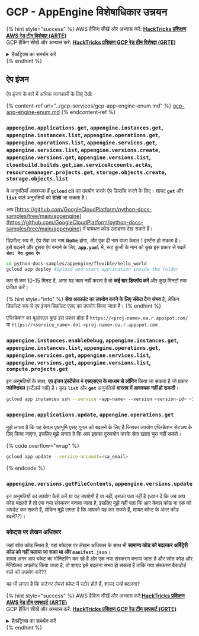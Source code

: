 # GCP - AppEngine विशेषाधिकार उन्नयन

{% hint style="success" %}
AWS हैकिंग सीखें और अभ्यास करें: <img src="/.gitbook/assets/image.png" alt="" data-size="line">[**HackTricks प्रशिक्षण AWS रेड टीम विशेषज्ञ (ARTE)**](https://training.hacktricks.xyz/courses/arte)<img src="/.gitbook/assets/image.png" alt="" data-size="line">\
GCP हैकिंग सीखें और अभ्यास करें: <img src="/.gitbook/assets/image (2).png" alt="" data-size="line">[**HackTricks प्रशिक्षण GCP रेड टीम विशेषज्ञ (GRTE)**<img src="/.gitbook/assets/image (2).png" alt="" data-size="line">](https://training.hacktricks.xyz/courses/grte)

<details>

<summary>हैकट्रिक्स का समर्थन करें</summary>

* [**सदस्यता योजनाएँ**](https://github.com/sponsors/carlospolop) की जाँच करें!
* **शामिल हों** 💬 [**डिस्कॉर्ड समूह**](https://discord.gg/hRep4RUj7f) या [**टेलीग्राम समूह**](https://t.me/peass) या हमें **ट्विटर** 🐦 पर **फॉलो** करें [**@hacktricks\_live**](https://twitter.com/hacktricks\_live)**.**
* **हैकिंग ट्रिक्स साझा करें, हैकट्रिक्स** [**HackTricks**](https://github.com/carlospolop/hacktricks) और [**HackTricks Cloud**](https://github.com/carlospolop/hacktricks-cloud) github रेपो में PR जमा करके।

</details>
{% endhint %}

## ऐप इंजन

ऐप इंजन के बारे में अधिक जानकारी के लिए देखें:

{% content-ref url="../gcp-services/gcp-app-engine-enum.md" %}
[gcp-app-engine-enum.md](../gcp-services/gcp-app-engine-enum.md)
{% endcontent-ref %}

### `appengine.applications.get`, `appengine.instances.get`, `appengine.instances.list`, `appengine.operations.get`, `appengine.operations.list`, `appengine.services.get`, `appengine.services.list`, `appengine.versions.create`, `appengine.versions.get`, `appengine.versions.list`, `cloudbuild.builds.get`,`iam.serviceAccounts.actAs`, `resourcemanager.projects.get`, `storage.objects.create`, `storage.objects.list`

ये अनुमतियाँ आवश्यक हैं **`gcloud` cli** का उपयोग करके ऐप डिप्लॉय करने के लिए। शायद **`get`** और **`list`** वाले अनुमतियों को **टाला** जा सकता है।

आप [https://github.com/GoogleCloudPlatform/python-docs-samples/tree/main/appengine](https://github.com/GoogleCloudPlatform/python-docs-samples/tree/main/appengine) में पायथन कोड उदाहरण देख सकते हैं।

डिफ़ॉल्ट रूप से, ऐप सेवा का नाम **`डिफ़ॉल्ट`** होगा, और एक ही नाम वाला केवल 1 इंस्टेंस हो सकता है।\
इसे बदलने और दूसरा ऐप बनाने के लिए, **`app.yaml`** में, रूट कुंजी के मान को कुछ इस प्रकार से बदलें **`सेवा: मेरा दूसरा ऐप`**
```bash
cd python-docs-samples/appengine/flexible/hello_world
gcloud app deploy #Upload and start application inside the folder
```
कम से कम 10-15 मिनट दें, अगर यह काम नहीं करता है तो **कई बार डिप्लॉय करें** और कुछ मिनटों तक प्रतीक्षा करें।

{% hint style="info" %}
**सेवा अकाउंट का उपयोग करने के लिए संकेत देना संभव** है, लेकिन डिफ़ॉल्ट रूप से एप इंजन डिफ़ॉल्ट एसए का उपयोग किया जाता है।
{% endhint %}

एप्लिकेशन का यूआरएल कुछ इस प्रकार होता है `https://<proj-name>.oa.r.appspot.com/` या `https://<service_name>-dot-<proj-name>.oa.r.appspot.com`

### `appengine.instances.enableDebug`, `appengine.instances.get`, `appengine.instances.list`, `appengine.operations.get`, `appengine.services.get`, `appengine.services.list`, `appengine.versions.get`, `appengine.versions.list`, `compute.projects.get`

इन अनुमतियों के साथ, **एप इंजन इंस्टेंसेज** में **एसएसएच के माध्यम से लॉगिन** किया जा सकता है जो प्रकार **फ्लेक्सिबल** (स्टैंडर्ड नहीं) है। कुछ **`list`** और **`get`** अनुमतियों **वास्तव में आवश्यक नहीं हो सकती**।
```bash
gcloud app instances ssh --service <app-name> --version <version-id> <ID>
```
### `appengine.applications.update`, `appengine.operations.get`

मुझे लगता है कि यह केवल पृष्ठभूमि एसए गूगल को बदलने के लिए है जिसका उपयोग एप्लिकेशन सेटअप के लिए किया जाएगा, इसलिए मुझे लगता है कि आप इसका दुरुपयोग करके सेवा खाता चुरा नहीं सकते।

{% code overflow="wrap" %}
```bash
gcloud app update --service-account=<sa_email>
```
{% endcode %}

### `appengine.versions.getFileContents`, `appengine.versions.update`

इन अनुमतियों का उपयोग कैसे करें या यह उपयोगी है या नहीं, इसका पता नहीं है (ध्यान दें कि जब आप कोड बदलते हैं तो एक नया संस्करण बनाया जाता है, इसलिए मुझे नहीं पता कि आप केवल कोड या एक को अपडेट कर सकते हैं, लेकिन मुझे लगता है कि आपको यह कर सकते हैं, शायद बकेट के अंदर कोड बदलें??)।

### बकेट्स पर लेखन अधिकार

जहां स्रोत कोड स्थित है, वहां बकेट्स पर लेखन अधिकार के साथ भी **सामान्य कोड को बदलकर अर्बिट्रेरी कोड को नहीं चलाया जा सका था और `manifest.json`**।\
शायद अगर आप बकेट का मॉनिटरिंग कर रहे हैं और एक नया संस्करण बनाया जाता है और स्रोत कोड और मैनिफेस्ट अपलोड किया जाता है, तो शायद इसे बदलना संभव हो सकता है ताकि नया संस्करण बैकडोर्ड वाले को उपयोग करे??

यह भी लगता है कि कंटेनर लेयर्स बकेट में स्टोर होते हैं, शायद उन्हें बदलना?

{% hint style="success" %}
AWS हैकिंग सीखें और अभ्यास करें:<img src="/.gitbook/assets/image.png" alt="" data-size="line">[**HackTricks प्रशिक्षण AWS रेड टीम एक्सपर्ट (ARTE)**](https://training.hacktricks.xyz/courses/arte)<img src="/.gitbook/assets/image.png" alt="" data-size="line">\
GCP हैकिंग सीखें और अभ्यास करें: <img src="/.gitbook/assets/image (2).png" alt="" data-size="line">[**HackTricks प्रशिक्षण GCP रेड टीम एक्सपर्ट (GRTE)**<img src="/.gitbook/assets/image (2).png" alt="" data-size="line">](https://training.hacktricks.xyz/courses/grte)

<details>

<summary>हैकट्रिक्स का समर्थन करें</summary>

* [**सब्सक्रिप्शन प्लान**](https://github.com/sponsors/carlospolop) की जाँच करें!
* **शामिल हों** 💬 [**डिस्कॉर्ड समूह**](https://discord.gg/hRep4RUj7f) या [**टेलीग्राम समूह**](https://t.me/peass) या हमें **ट्विटर** 🐦 [**@hacktricks\_live**](https://twitter.com/hacktricks\_live)** पर फॉलो** करें।
* **हैकिंग ट्रिक्स साझा करें, हैकट्रिक्स** और [**हैकट्रिक्स क्लाउड**](https://github.com/carlospolop/hacktricks) github रेपो में PR जमा करके।

</details>
{% endhint %}
